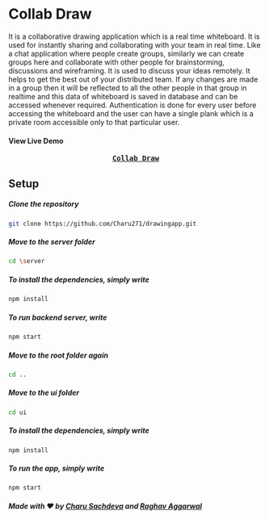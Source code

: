 # Collab Draw
It is a collaborative drawing application which is a real time whiteboard. 
It is used for instantly sharing and collaborating with your team in real time.
Like a chat application where people create groups, similarly we can create groups here and collaborate with other people for brainstorming, 
discussions and wireframing. It is used to discuss your ideas remotely. It helps to get the best out of your distributed team. If any changes are made in 
a group then it will be reflected to all the other people in that group in realtime and this data of whiteboard is saved in database and can be accessed 
whenever required. Authentication is done for every user before accessing the whiteboard and the user can have a single plank which is a private room 
accessible only to that particular user.

#### View Live Demo
  <pre><center><a href="https://collabdraww.herokuapp.com"><b>Collab Draw</b></a></center></pre>

## Setup

  ##### Clone the repository
```bash
git clone https://github.com/Charu271/drawingapp.git
```
  ##### Move to the server folder
```bash
cd \server
```
  ##### To install the dependencies, simply write
```bash
npm install
```
 ##### To run backend server, write
```bash
npm start
```
 ##### Move to the root folder again
```bash
cd ..
```
 ##### Move to the ui folder
```bash
cd ui
```
 ##### To install the dependencies, simply write
```bash
npm install
```
  ##### To run the app, simply write
```bash
npm start
```


##### Made with ♥ by <a href="https://github.com/charu271">Charu Sachdeva</a> and <a href="https://github.com/raghavaggarwal2308">Raghav Aggarwal</a> 
